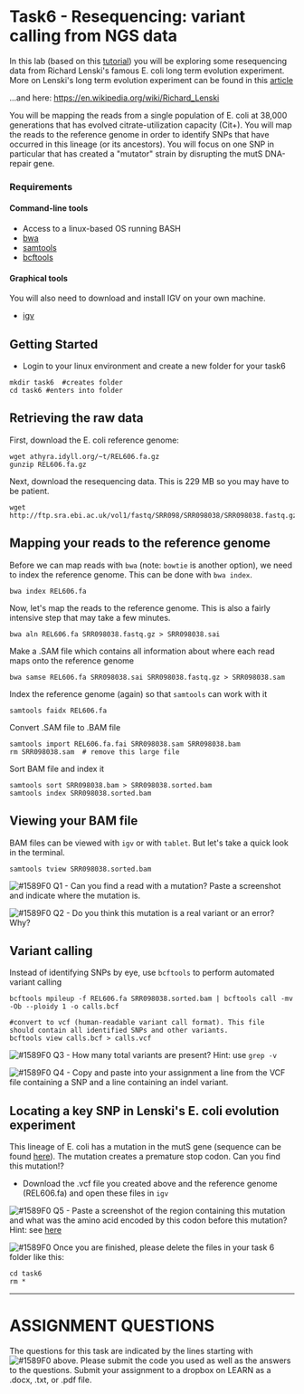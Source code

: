 # Task6 - Resequencing: variant calling from NGS data

In this lab (based on this [tutorial](https://angus.readthedocs.io/en/2014/variant.html)) you will be exploring some resequencing data from Richard Lenski's famous E. coli long term evolution experiment.
More on Lenski's long term evolution experiment can be found in this [article](http://www.nature.com/nature/journal/v489/n7417/full/nature11514.html)

...and here: https://en.wikipedia.org/wiki/Richard_Lenski

You will be mapping the reads from a single population of E. coli at 38,000 generations that has evolved citrate-utilization capacity (Cit+). You will map the reads to the reference genome in order to identify SNPs that have occurred in this lineage (or its ancestors). You will focus on one SNP in particular that has created a "mutator" strain by disrupting the mutS DNA-repair gene.


### Requirements

#### Command-line tools
* Access to a linux-based OS running BASH
* [bwa](http://bio-bwa.sourceforge.net/)
* [samtools](http://samtools.sourceforge.net/)
* [bcftools](https://samtools.github.io/bcftools/bcftools.html)

#### Graphical tools

You will also need to download and install IGV on your own machine.

* [igv](http://software.broadinstitute.org/software/igv/)


## Getting Started

* Login to your linux environment and create a new folder for your task6

```
mkdir task6  #creates folder
cd task6 #enters into folder
```

## Retrieving the raw data

First, download the E. coli reference genome:

```
wget athyra.idyll.org/~t/REL606.fa.gz
gunzip REL606.fa.gz
```

Next, download the resequencing data. This is 229 MB so you may have to be patient.

```
wget http://ftp.sra.ebi.ac.uk/vol1/fastq/SRR098/SRR098038/SRR098038.fastq.gz
```


## Mapping your reads to the reference genome


Before we can map reads with `bwa` (note: `bowtie` is another option), we need to index the reference genome. This can be done with `bwa index`.

```
bwa index REL606.fa
```

Now, let's map the reads to the reference genome. This is also a fairly intensive step that may take a few minutes.

```
bwa aln REL606.fa SRR098038.fastq.gz > SRR098038.sai
```

Make a .SAM file which contains all information about where each read maps onto the reference genome

```
bwa samse REL606.fa SRR098038.sai SRR098038.fastq.gz > SRR098038.sam
```

Index the reference genome (again) so that `samtools` can work with it

```
samtools faidx REL606.fa
```

Convert .SAM file to .BAM file

```
samtools import REL606.fa.fai SRR098038.sam SRR098038.bam
rm SRR098038.sam  # remove this large file
```

Sort BAM file and index it

```
samtools sort SRR098038.bam > SRR098038.sorted.bam
samtools index SRR098038.sorted.bam
```

## Viewing your BAM file

BAM files can be viewed with `igv` or with `tablet`. But let's take a quick look in the terminal.

```
samtools tview SRR098038.sorted.bam
```

![#1589F0](https://placehold.it/15/1589F0/000000?text=+) Q1 - Can you find a read with a mutation? Paste a screenshot and indicate where the mutation is. 

![#1589F0](https://placehold.it/15/1589F0/000000?text=+) Q2 - Do you think this mutation is a real variant or an error? Why?


## Variant calling

Instead of identifying SNPs by eye, use `bcftools` to perform automated variant calling

```
bcftools mpileup -f REL606.fa SRR098038.sorted.bam | bcftools call -mv -Ob --ploidy 1 -o calls.bcf

#convert to vcf (human-readable variant call format). This file should contain all identified SNPs and other variants.
bcftools view calls.bcf > calls.vcf

```

![#1589F0](https://placehold.it/15/1589F0/000000?text=+) Q3 - How many total variants are present? Hint: use `grep -v`

![#1589F0](https://placehold.it/15/1589F0/000000?text=+) Q4 - Copy and paste into your assignment a line from the VCF file containing a SNP and a line containing an indel variant.


## Locating a key SNP in Lenski's E. coli evolution experiment

This lineage of E. coli has a mutation in the mutS gene (sequence can be found [here](https://www.uniprot.org/uniprot/P23909.fasta)). The mutation creates a premature stop codon. Can you find this mutation!?

* Download the .vcf file you created above and the reference genome (REL606.fa) and open these files in `igv`


![#1589F0](https://placehold.it/15/1589F0/000000?text=+) Q5 - Paste a screenshot of the region containing this mutation and what was the amino acid encoded by this codon before this mutation? Hint: see [here](https://software.broadinstitute.org/software/igv/sequence_track_options)


![#1589F0](https://placehold.it/15/1589F0/000000?text=+) Once you are finished, please delete the files in your task 6 folder like this:

```
cd task6
rm *
```



---

# ASSIGNMENT QUESTIONS

The questions for this task are indicated by the lines starting with ![#1589F0](https://placehold.it/15/1589F0/000000?text=+) above.
Please submit the code you used as well as the answers to the questions. Submit your assignment to a dropbox on LEARN as a .docx, .txt, or .pdf file.



